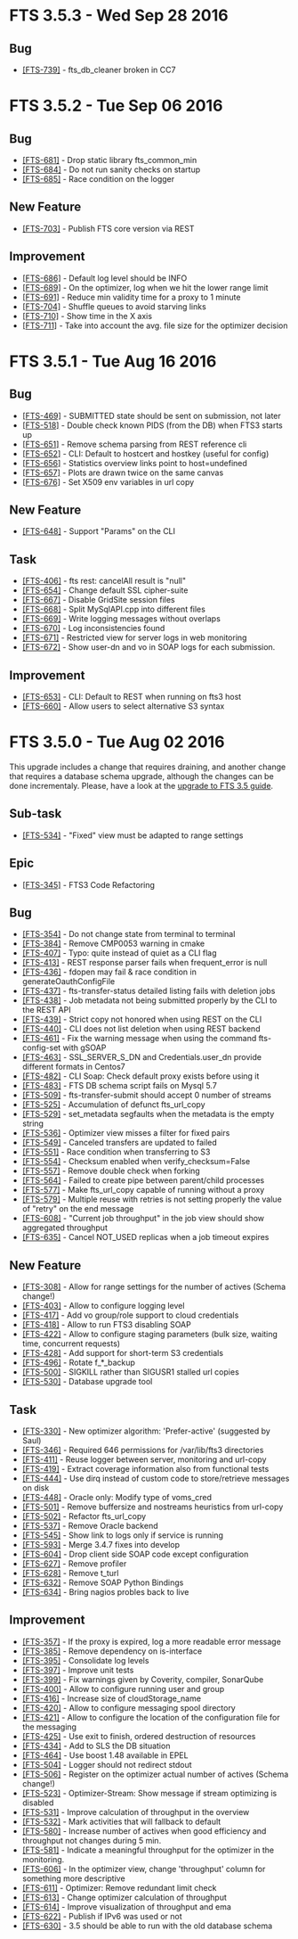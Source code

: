 FTS 3.5.3 - Wed Sep 28 2016
===========================

## Bug
- [[FTS-739]](https://its.cern.ch/jira/browse/FTS-739) - fts_db_cleaner broken in CC7

FTS 3.5.2 - Tue Sep 06 2016
===========================

## Bug
- [[FTS-681]](https://its.cern.ch/jira/browse/FTS-681) - Drop static library fts\_common\_min
- [[FTS-684]](https://its.cern.ch/jira/browse/FTS-684) - Do not run sanity checks on startup
- [[FTS-685]](https://its.cern.ch/jira/browse/FTS-685) - Race condition on the logger

## New Feature
- [[FTS-703]](https://its.cern.ch/jira/browse/FTS-703) - Publish FTS core version via REST

## Improvement
- [[FTS-686]](https://its.cern.ch/jira/browse/FTS-686) - Default log level should be INFO
- [[FTS-689]](https://its.cern.ch/jira/browse/FTS-689) - On the optimizer, log when we hit the lower range limit
- [[FTS-691]](https://its.cern.ch/jira/browse/FTS-691) - Reduce min validity time for a proxy to 1 minute
- [[FTS-704]](https://its.cern.ch/jira/browse/FTS-704) - Shuffle queues to avoid starving links
- [[FTS-710]](https://its.cern.ch/jira/browse/FTS-710) - Show time in the X axis
- [[FTS-711]](https://its.cern.ch/jira/browse/FTS-711) - Take into account the avg. file size for the optimizer decision

FTS 3.5.1 - Tue Aug 16 2016
===========================

## Bug
- [[FTS-469]](https://its.cern.ch/jira/browse/FTS-469) - SUBMITTED state should be sent on submission, not later
- [[FTS-518]](https://its.cern.ch/jira/browse/FTS-518) - Double check known PIDS (from the DB) when FTS3 starts up
- [[FTS-651]](https://its.cern.ch/jira/browse/FTS-651) - Remove schema parsing from REST reference cli
- [[FTS-652]](https://its.cern.ch/jira/browse/FTS-652) - CLI: Default to hostcert and hostkey (useful for config)
- [[FTS-656]](https://its.cern.ch/jira/browse/FTS-656) - Statistics overview links point to host=undefined
- [[FTS-657]](https://its.cern.ch/jira/browse/FTS-657) - Plots are drawn twice on the same canvas
- [[FTS-676]](https://its.cern.ch/jira/browse/FTS-676) - Set X509 env variables in url copy

## New Feature
- [[FTS-648]](https://its.cern.ch/jira/browse/FTS-648) - Support "Params" on the CLI

## Task
- [[FTS-406]](https://its.cern.ch/jira/browse/FTS-406) - fts rest: cancelAll result is "null"
- [[FTS-654]](https://its.cern.ch/jira/browse/FTS-654) - Change default SSL cipher-suite
- [[FTS-667]](https://its.cern.ch/jira/browse/FTS-667) - Disable GridSite session files
- [[FTS-668]](https://its.cern.ch/jira/browse/FTS-668) - Split MySqlAPI.cpp into different files
- [[FTS-669]](https://its.cern.ch/jira/browse/FTS-669) - Write logging messages without overlaps
- [[FTS-670]](https://its.cern.ch/jira/browse/FTS-670) - Log inconsistencies found
- [[FTS-671]](https://its.cern.ch/jira/browse/FTS-671) - Restricted view for server logs in web monitoring
- [[FTS-672]](https://its.cern.ch/jira/browse/FTS-672) - Show user-dn and vo in SOAP logs for each submission.

## Improvement
- [[FTS-653]](https://its.cern.ch/jira/browse/FTS-653) - CLI: Default to REST when running on fts3 host
- [[FTS-660]](https://its.cern.ch/jira/browse/FTS-660) - Allow users to select alternative S3 syntax

 
FTS 3.5.0 - Tue Aug 02 2016
===========================

This upgrade includes a change that requires draining, and another change that requires a database schema upgrade,
although the changes can be done incrementaly.
Please, have a look at the [upgrade to FTS 3.5 guide](https://gitlab.cern.ch/fts/documentation/blob/master/docs/install/upgrades/3.5.md).

## Sub-task
- [[FTS-534]](https://its.cern.ch/jira/browse/FTS-534) - "Fixed" view must be adapted to range settings

## Epic
- [[FTS-345]](https://its.cern.ch/jira/browse/FTS-345) - FTS3 Code Refactoring

## Bug
- [[FTS-354]](https://its.cern.ch/jira/browse/FTS-354) - Do not change state from terminal to terminal
- [[FTS-384]](https://its.cern.ch/jira/browse/FTS-384) - Remove CMP0053 warning in cmake
- [[FTS-407]](https://its.cern.ch/jira/browse/FTS-407) - Typo: quite instead of quiet as a CLI flag
- [[FTS-413]](https://its.cern.ch/jira/browse/FTS-413) - REST response parser fails when frequent\_error is null
- [[FTS-436]](https://its.cern.ch/jira/browse/FTS-436) - fdopen may fail & race condition in generateOauthConfigFile
- [[FTS-437]](https://its.cern.ch/jira/browse/FTS-437) - fts-transfer-status detailed listing fails with deletion jobs
- [[FTS-438]](https://its.cern.ch/jira/browse/FTS-438) - Job metadata not being submitted properly by the CLI to the REST API
- [[FTS-439]](https://its.cern.ch/jira/browse/FTS-439) - Strict copy not honored when using REST on the CLI
- [[FTS-440]](https://its.cern.ch/jira/browse/FTS-440) - CLI does not list deletion when using REST backend
- [[FTS-461]](https://its.cern.ch/jira/browse/FTS-461) - Fix the warning message when using the command fts-config-set with gSOAP
- [[FTS-463]](https://its.cern.ch/jira/browse/FTS-463) - SSL\_SERVER\_S\_DN and Credentials.user\_dn provide different formats in Centos7
- [[FTS-482]](https://its.cern.ch/jira/browse/FTS-482) - CLI Soap: Check default proxy exists before using it
- [[FTS-483]](https://its.cern.ch/jira/browse/FTS-483) - FTS DB schema script fails on Mysql 5.7
- [[FTS-509]](https://its.cern.ch/jira/browse/FTS-509) - fts-transfer-submit should accept 0 number of streams
- [[FTS-525]](https://its.cern.ch/jira/browse/FTS-525) - Accumulation of defunct fts\_url\_copy
- [[FTS-529]](https://its.cern.ch/jira/browse/FTS-529) - set\_metadata segfaults when the metadata is the empty string
- [[FTS-536]](https://its.cern.ch/jira/browse/FTS-536) - Optimizer view misses a filter for fixed pairs
- [[FTS-549]](https://its.cern.ch/jira/browse/FTS-549) - Canceled transfers are updated to failed 
- [[FTS-551]](https://its.cern.ch/jira/browse/FTS-551) - Race condition when transferring to S3
- [[FTS-554]](https://its.cern.ch/jira/browse/FTS-554) - Checksum enabled when verify\_checksum=False
- [[FTS-557]](https://its.cern.ch/jira/browse/FTS-557) - Remove double check when forking
- [[FTS-564]](https://its.cern.ch/jira/browse/FTS-564) - Failed to create pipe between parent/child processes
- [[FTS-577]](https://its.cern.ch/jira/browse/FTS-577) - Make fts\_url\_copy capable of running without a proxy
- [[FTS-579]](https://its.cern.ch/jira/browse/FTS-579) - Multiple reuse with retries is not setting properly the value of "retry" on the end message
- [[FTS-608]](https://its.cern.ch/jira/browse/FTS-608) - "Current job throughput" in the job view should show aggregated throughput
- [[FTS-635]](https://its.cern.ch/jira/browse/FTS-635) - Cancel NOT\_USED replicas when a job timeout expires


## New Feature
- [[FTS-308]](https://its.cern.ch/jira/browse/FTS-308) - Allow for range settings for the number of actives (Schema change!)
- [[FTS-403]](https://its.cern.ch/jira/browse/FTS-403) - Allow to configure logging level
- [[FTS-417]](https://its.cern.ch/jira/browse/FTS-417) - Add vo group/role support to cloud credentials
- [[FTS-418]](https://its.cern.ch/jira/browse/FTS-418) - Allow to run FTS3 disabling SOAP
- [[FTS-422]](https://its.cern.ch/jira/browse/FTS-422) - Allow to configure staging parameters (bulk size, waiting time, concurrent requests)
- [[FTS-428]](https://its.cern.ch/jira/browse/FTS-428) - Add support for short-term S3 credentials
- [[FTS-496]](https://its.cern.ch/jira/browse/FTS-496) - Rotate f_*_backup
- [[FTS-500]](https://its.cern.ch/jira/browse/FTS-500) - SIGKILL rather than SIGUSR1 stalled url copies
- [[FTS-530]](https://its.cern.ch/jira/browse/FTS-530) - Database upgrade tool

## Task
- [[FTS-330]](https://its.cern.ch/jira/browse/FTS-330) - New optimizer algorithm: 'Prefer-active' (suggested by Saul)
- [[FTS-346]](https://its.cern.ch/jira/browse/FTS-346) - Required 646 permissions for /var/lib/fts3 directories
- [[FTS-411]](https://its.cern.ch/jira/browse/FTS-411) - Reuse logger between server, monitoring and url-copy
- [[FTS-419]](https://its.cern.ch/jira/browse/FTS-419) - Extract coverage information also from functional tests
- [[FTS-444]](https://its.cern.ch/jira/browse/FTS-444) - Use dirq instead of custom code to store/retrieve messages on disk
- [[FTS-448]](https://its.cern.ch/jira/browse/FTS-448) - Oracle only: Modify type of voms\_cred
- [[FTS-501]](https://its.cern.ch/jira/browse/FTS-501) - Remove buffersize and nostreams heuristics from url-copy
- [[FTS-502]](https://its.cern.ch/jira/browse/FTS-502) - Refactor fts\_url\_copy
- [[FTS-537]](https://its.cern.ch/jira/browse/FTS-537) - Remove Oracle backend
- [[FTS-545]](https://its.cern.ch/jira/browse/FTS-545) - Show link to logs only if service is running
- [[FTS-593]](https://its.cern.ch/jira/browse/FTS-593) - Merge 3.4.7 fixes into develop
- [[FTS-604]](https://its.cern.ch/jira/browse/FTS-604) - Drop client side SOAP code except configuration
- [[FTS-627]](https://its.cern.ch/jira/browse/FTS-627) - Remove profiler
- [[FTS-628]](https://its.cern.ch/jira/browse/FTS-628) - Remove t\_turl
- [[FTS-632]](https://its.cern.ch/jira/browse/FTS-632) - Remove SOAP Python Bindings
- [[FTS-634]](https://its.cern.ch/jira/browse/FTS-634) - Bring nagios probles back to live

## Improvement
- [[FTS-357]](https://its.cern.ch/jira/browse/FTS-357) - If the proxy is expired, log a more readable error message
- [[FTS-385]](https://its.cern.ch/jira/browse/FTS-385) - Remove dependency on is-interface
- [[FTS-395]](https://its.cern.ch/jira/browse/FTS-395) - Consolidate log levels
- [[FTS-397]](https://its.cern.ch/jira/browse/FTS-397) - Improve unit tests
- [[FTS-399]](https://its.cern.ch/jira/browse/FTS-399) - Fix warnings given by Coverity, compiler, SonarQube
- [[FTS-400]](https://its.cern.ch/jira/browse/FTS-400) - Allow to configure running user and group
- [[FTS-416]](https://its.cern.ch/jira/browse/FTS-416) - Increase size of cloudStorage\_name
- [[FTS-420]](https://its.cern.ch/jira/browse/FTS-420) - Allow to configure messaging spool directory
- [[FTS-421]](https://its.cern.ch/jira/browse/FTS-421) - Allow to configure the location of the configuration file for the messaging
- [[FTS-425]](https://its.cern.ch/jira/browse/FTS-425) - Use exit to finish, ordered destruction of resources
- [[FTS-434]](https://its.cern.ch/jira/browse/FTS-434) - Add to SLS the DB situation
- [[FTS-464]](https://its.cern.ch/jira/browse/FTS-464) - Use boost 1.48 available in EPEL
- [[FTS-504]](https://its.cern.ch/jira/browse/FTS-504) - Logger should not redirect stdout
- [[FTS-506]](https://its.cern.ch/jira/browse/FTS-506) - Register on the optimizer actual number of actives (Schema change!)
- [[FTS-523]](https://its.cern.ch/jira/browse/FTS-523) - Optimizer-Stream: Show message if stream optimizing is disabled
- [[FTS-531]](https://its.cern.ch/jira/browse/FTS-531) - Improve calculation of throughput in the overview
- [[FTS-532]](https://its.cern.ch/jira/browse/FTS-532) - Mark activities that will fallback to default
- [[FTS-580]](https://its.cern.ch/jira/browse/FTS-580) - Increase number of actives when good efficiency and throughput not changes during 5 min.
- [[FTS-581]](https://its.cern.ch/jira/browse/FTS-581) - Indicate a meaningful throughput for the optimizer in the monitoring.
- [[FTS-606]](https://its.cern.ch/jira/browse/FTS-606) - In the optimizer view, change 'throughput' column for something more descriptive
- [[FTS-611]](https://its.cern.ch/jira/browse/FTS-611) - Optimizer: Remove redundant limit check
- [[FTS-613]](https://its.cern.ch/jira/browse/FTS-613) - Change optimizer calculation of throughput
- [[FTS-614]](https://its.cern.ch/jira/browse/FTS-614) - Improve visualization of throughput and ema
- [[FTS-622]](https://its.cern.ch/jira/browse/FTS-622) - Publish if IPv6 was used or not
- [[FTS-630]](https://its.cern.ch/jira/browse/FTS-630) - 3.5 should be able to run with the old database schema

